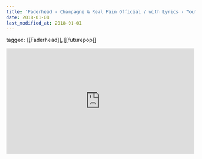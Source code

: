 ```yaml
---
title: 'Faderhead - Champagne & Real Pain Official / with Lyrics - YouTube'
date: 2018-01-01
last_modified_at: 2018-01-01
---
```

tagged: [[Faderhead]], [[futurepop]]
<iframe allow="accelerometer; autoplay; clipboard-write; encrypted-media; gyroscope; picture-in-picture" allowfullscreen="" frameborder="0" height="281" id="youtube_iframe" src="https://www.youtube.com/embed/6gLRnkizNB8?feature=oembed&amp;enablejsapi=1&amp;origin=https://safe.txmblr.com&amp;wmode=opaque" width="500"></iframe>